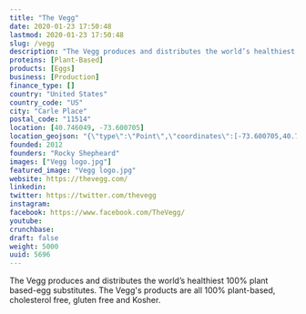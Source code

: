 ```yaml
---
title: "The Vegg"
date: 2020-01-23 17:50:48
lastmod: 2020-01-23 17:50:48
slug: /vegg
description: "The Vegg produces and distributes the world’s healthiest 100% plant based-egg substitutes. The Vegg's products are all 100% plant-based, cholesterol free, gluten free and Kosher."
proteins: [Plant-Based]
products: [Eggs]
business: [Production]
finance_type: []
country: "United States"
country_code: "US"
city: "Carle Place"
postal_code: "11514"
location: [40.746049, -73.600705]
location_geojson: "{\"type\":\"Point\",\"coordinates\":[-73.600705,40.746049]}"
founded: 2012
founders: "Rocky Shepheard"
images: ["Vegg logo.jpg"]
featured_image: "Vegg logo.jpg"
website: https://thevegg.com/
linkedin: 
twitter: https://twitter.com/thevegg
instagram: 
facebook: https://www.facebook.com/TheVegg/
youtube: 
crunchbase: 
draft: false
weight: 5000
uuid: 5696
---
```

The Vegg produces and distributes the world’s healthiest 100% plant based-egg substitutes. The Vegg's products are all 100% plant-based, cholesterol free, gluten free and Kosher.

